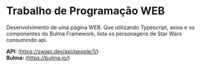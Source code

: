 # Trabalho de Programação WEB
Desenvolvimento de uma página WEB. Que utilizando Typescript, axios e os componentes do Bulma Framework, lista os personagens de Star Wars consumindo api.<br/>

<Strong>API: </Strong>(https://swapi.dev/api/people/1/)<br/>
<Strong>Bulma: </Strong>(https://bulma.io/)<br/><br/>
